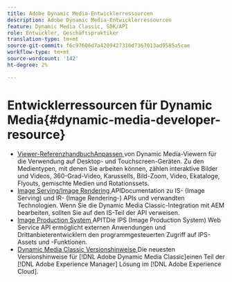 ```yaml
---
title: Adobe Dynamic Media-Entwicklerressourcen
description: Adobe Dynamic Media-Entwicklerressourcen
feature: Dynamic Media Classic, SDK/API
role: Entwickler, Geschäftspraktiker
translation-type: tm+mt
source-git-commit: f6c97606d7a4209427316d7367013ad9585a5cae
workflow-type: tm+mt
source-wordcount: '142'
ht-degree: 2%

---
```



# Entwicklerressourcen für Dynamic Media{#dynamic-media-developer-resource}

* [Viewer-ReferenzhandbuchAnpassen ](/help/aem-viewers-ref/homeviewers.md)<!-- (https://experienceleague.adobe.com/docs/dynamic-media-developer-resources/library/home.html?lang=en) -->
von Dynamic Media-Viewern für die Verwendung auf Desktop- und Touchscreen-Geräten. Zu den Medientypen, mit denen Sie arbeiten können, zählen interaktive Bilder und Videos, 360-Grad-Video, Karussells, Bild-Zoom, Video, Ekataloge, Flyouts, gemischte Medien und Rotationssets.
* [Image Serving/Image Rendering ](/help/aem-is-ir-api/homeisir.md)<!-- (https://experienceleague.adobe.com/docs/dynamic-media-developer-resources/image-serving-api/home.html?lang=en) -->
APIDocumentation zu IS- (Image Serving) und IR- (Image Rendering-) APIs und verwandten Technologien. Wenn Sie die Dynamic Media Classic-Integration mit AEM bearbeiten, sollten Sie auf den IS-Teil der API verweisen.
* [Image Production System ](/help/aem-ips-api/c-overview.md)
APITDie IPS (Image Production System) Web Service API ermöglicht externen Anwendungen und Drittanbieterentwicklern den programmgesteuerten Zugriff auf IPS-Assets und -Funktionen.
* [Dynamic Media Classic Versionshinweise ](/help/s7-release-notes/s7rn2017.md)
Die neuesten Versionshinweise für  [!DNL Adobe Dynamic Media Classic]einen Teil der  [!DNL Adobe Experience Manager] Lösung im  [!DNL Adobe Experience Cloud].